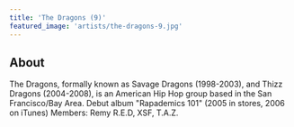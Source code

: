 ```yaml
---
title: 'The Dragons (9)'
featured_image: 'artists/the-dragons-9.jpg'
---
```


## About

The Dragons, formally known as Savage Dragons (1998-2003), and Thizz Dragons (2004-2008), is an American Hip Hop group based in the San Francisco/Bay Area.
Debut album "Rapademics 101" (2005 in stores, 2006 on iTunes)
Members: Remy R.E.D, XSF, T.A.Z.
